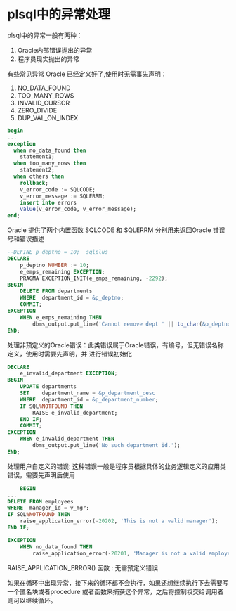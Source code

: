 # plsql中的异常处理

plsql中的异常一般有两种：

1. Oracle内部错误抛出的异常
2. 程序员现实抛出的异常

有些常见异常 Oracle 已经定义好了,使用时无需事先声明：

1. NO_DATA_FOUND
2. TOO_MANY_ROWS
3. INVALID_CURSOR
4. ZERO_DIVIDE
5. DUP_VAL_ON_INDEX

```sql
begin
...
exception
  when no_data_found then
    statement1;
  when too_many_rows then
    statement2;
  when others then
    rollback;
    v_error_code := SQLCODE;
    v_error_message := SQLERRM;
    insert into errors
    value(v_error_code, v_error_message);
end;
```

Oracle 提供了两个内置函数 SQLCODE 和 SQLERRM 分别用来返回Oracle 错误号和错误描述

```sql
--DEFINE p_deptno = 10;  sqlplus
DECLARE
    p_deptno NUMBER := 10;
    e_emps_remaining EXCEPTION;
    PRAGMA EXCEPTION_INIT(e_emps_remaining, -2292);
BEGIN
    DELETE FROM departments
    WHERE  department_id = &p_deptno;
    COMMIT;
EXCEPTION
    WHEN e_emps_remaining THEN
        dbms_output.put_line('Cannot remove dept ' || to_char(&p_deptno) || '. Employees exist. ');
END;
```

处理非预定义的Oracle错误：此类错误属于Oracle错误，有编号，但无错误名称定义，使用时需要先声明，并
进行错误初始化

```sql
DECLARE
    e_invalid_department EXCEPTION;
BEGIN
    UPDATE departments
    SET    department_name = &p_department_desc
    WHERE  department_id = &p_department_number;
    IF SQL%NOTFOUND THEN
        RAISE e_invalid_department;
    END IF;
    COMMIT;
EXCEPTION
    WHEN e_invalid_department THEN
        dbms_output.put_line('No such department id.');
END;
```

处理用户自定义的错误: 这种错误一般是程序员根据具体的业务逻辑定义的应用类错误，需要先声明后使用

```sql
    BEGIN
...
DELETE FROM employees
WHERE  manager_id = v_mgr;
IF SQL%NOTFOUND THEN
    raise_application_error(-20202, 'This is not a valid manager');
END IF;

EXCEPTION
    WHEN no_data_found THEN
        raise_application_error(-20201, 'Manager is not a valid employee.');
```

RAISE_APPLICATION_ERROR() 函数 : 无需预定义错误

如果在循环中出现异常，接下来的循环都不会执行，如果还想继续执行下去需要写一个匿名块或者procedure 或者函数来捕获这个异常，之后将控制权交给调用者则可以继续循环。